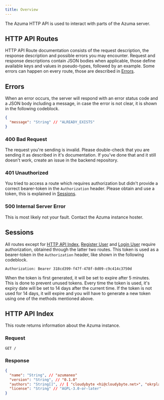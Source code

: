 ```yaml
---
title: Overview
---
```


The Azuma HTTP API is used to interact with parts of the Azuma server.

## HTTP API Routes

HTTP API Route documentation consists of the request description,
the response description and possible errors you may encounter.
Request and response descriptions contain JSON bodies when applicable,
those define available keys and values in pseudo-types, followed by an example.
Some errors can happen on every route, those are described in [Errors](#errors).

## Errors

When an error occurs, the server will respond with an error status code and a JSON body including a message,
in case the error is not clear, it is shown in the following codeblock.

```json
{
  "message": "String" // "ALREADY_EXISTS"
}
```

### 400 Bad Request

The request you're sending is invalid. Please double-check that you are sending it as described in it's documentation.
If you've done that and it still doesn't work, create an issue in the backend repository.

### 401 Unauthorized

You tried to access a route which requires authorization but didn't provide a correct bearer-token
in the `Authorization` header. Please obtain and use a token, this is explained in [Sessions](#sessions).

### 500 Internal Server Error

This is most likely not your fault. Contact the Azuma instance hoster.

## Sessions

All routes except for [HTTP API Index](#http-api-index), [Register User](/api/user/#register-user)
and [Login User](/api/user/#login-user) require authorization, obtained through the latter two routes.
This token is used as a bearer-token in the `Authorization` header, like shown in the following codeblock.

```http
Authorization: Bearer 318cd399-f47f-478f-8d09-c9c414c3750d
```

When the token is first generated, it will be set to expire after 5 minutes.
This is done to prevent unused tokens. Every time the token is used, it's expiry date
will be set to 14 days after the current time. If the token is not used for 14 days,
it will expire and you will have to generate a new token using one of the methods mentioned above.

## HTTP API Index

This route returns information about the Azuma instance.

### Request

`GET /`

### Response

```json
{
  "name": "String", // "azumaneo"
  "version": "String", // "0.1.0"
  "authors": "String[]", // [ "cloudybyte <hi@cloudybyte.net>", "okrplay <32576280+okrplay@users.noreply.github.com>" ]
  "license": "String" // "AGPL-3.0-or-later"
}
```
